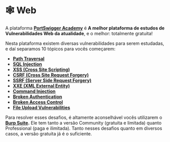 # 🕸️ Web

A plataforma [**PortSwigger Academy**](https://portswigger.net/web-security/) é **A melhor plataforma de estudos de Vulnerabilidades Web da atualidade**, e o melhor: totalmente gratuita!

Nesta plataforma existem diversas vulnerabilidades para serem estudadas, e daí separamos 10 tópicos para vocês começarem:

* [**Path Trave**](https://portswigger.net/web-security/file-path-traversal)[**rsal**](https://portswigger.net/web-security/file-path-traversal)
* [**SQL Injection**](https://portswigger.net/web-security/sql-injection)
* [**XSS (Cross Site Scripting)**](https://portswigger.net/web-security/cross-site-scripting)
* [**CSRF (Cross Site Request Forgery)**](https://portswigger.net/web-security/csrf)
* [**SSRF (Server Side Request Forgery)**](https://portswigger.net/web-security/ssrf)
* [**XXE (XML External Entity)**](https://portswigger.net/web-security/xxe)
* [**Command Injection**](https://portswigger.net/web-security/os-command-injection)
* [**Broken Authentication**](https://portswigger.net/web-security/authentication)
* [**Broken Access Control**](https://portswigger.net/web-security/access-control)
* [**File Upload Vulnerabilities**](https://portswigger.net/web-security/file-upload)

Para resolver esses desafios, é altamente aconselhável vocês utilizarem o [**Burp Suite**](https://portswigger.net/burp/communitydownload)**.** Ele tem tanto a versão Community (gratuita e limitada) quanto Professional (paga e ilimitada). Tanto nesses desafios quanto em diversos casos, a versão gratuita já é o suficiente.
